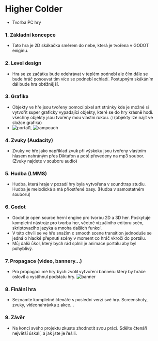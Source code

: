 # Higher Colder 

- Tvorba PC hry 

### 1. Základní koncepce

- Tato hra je 2D skákačka směrem do nebe, která je tvořena v GODOT eniginu. 

### 2. Level design

- Hra se ze začátku bude odehrávat v teplém podnebí ale čím dále se bude hráč posouvat tím více se podnebí ochladí. Postupným skákáním dál bude hra obtížnější.  

### 3. Grafika

- Objekty ve hře jsou tvořeny pomocí pixel art stránky kde je možné si vytvořit super graficky vypadající objekty, které se do hry krásně hodí. všechny objekty jsou tvořeny mou vlastní rukou. :) (objekty lze najít ve složce grafika) 
- ![portal1](https://user-images.githubusercontent.com/90351003/228381763-0912527d-6061-40b0-9592-bf1473796ccd.png), ![rampouch](https://user-images.githubusercontent.com/90351003/228381835-48d02a34-4efd-4012-b239-c4904120ca50.png)



### 4. Zvuky (Audacity)

- Zvuky ve hře jako například zvuk při výskoku jsou tvořeny vlastním hlasem nahráným přes Diktafon a poté převedeny na mp3 soubor. (Zvuky najdete v souboru audio) 

### 5. Hudba (LMMS)

- Hudba, která hraje v pozadí hry byla vytvořena v soundtrap studiu. Hudba je melodická a má přiostřené basy. (Hudba v samostatném souboru)  

### 6. Godot

- Godot je open source herní engine pro tvorbu 2D a 3D her. Poskytuje kompletní nástroje pro tvorbu her, včetně vizuálního editoru scén, skriptovacího jazyka a mnoha dalších funkcí.
- V této chvíli se ve hře snažím o smooth scene transition jednoduše se jedná o hladké přepnutí scény v moment co hráč vkročí do portálu. 
- Můj další ůkol, který bych rád splnil je animace portálu aby byl pohyblivý. 
### 7. Propagace (video, bannery…)

- Pro propagaci mé hry bych zvolil vytvoření banneru který by hráče oslovil a vystihnul podstatu hry.
![banner](https://user-images.githubusercontent.com/90351003/228381657-56438461-c4a3-4109-9c3a-d10eab2143fb.png)
### 8. Finální hra

- Seznamte kompletně čtenáře s poslední verzí své hry. Screenshoty, zvuky, videonahrávka z akce…

### 9. Závěr

- Na konci svého projektu zkuste zhodnotit svou práci. Sdělte čtenáři největší úskalí, a jak jste je řešili.
